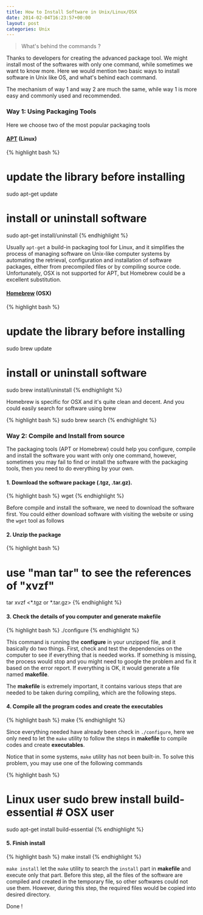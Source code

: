 ```yaml
---
title: How to Install Software in Unix/Linux/OSX
date: 2014-02-04T16:23:57+00:00
layout: post
categories: Unix
---
```


> What's behind the commands ?

Thanks to developers for creating the advanced package tool. We might install most of the softwares with only one command, while sometimes we want to know more. Here we would mention two basic ways to install software in Unix like OS, and what's behind each command.

The mechanism of way 1 and way 2 are much the same, while way 1 is more easy and commonly used and recommended.

### Way 1: Using Packaging Tools

Here we choose two of the most popular packaging tools

#### [APT](http://en.wikipedia.org/wiki/Advanced_Packaging_Tool) (Linux)

{% highlight bash %}
# update the library before installing
sudo apt-get update
# install or uninstall software
sudo apt-get install/uninstall <software name>
{% endhighlight %}

Usually `apt-get` a build-in packaging tool for Linux, and it simplifies the process of managing software on Unix-like computer systems by automating the retrieval, configuration and installation of software packages, either from precompiled files or by compiling source code. Unfortunately, OSX is not supported for APT, but Homebrew could be a excellent substitution.

#### [Homebrew](http://brew.sh/) (OSX)

{% highlight bash %}
# update the library before installing
sudo brew update
# install or uninstall software
sudo brew install/uninstall <software name>
{% endhighlight %}

Homebrew is specific for OSX and it's quite clean and decent. And you could easily search for software using brew

{% highlight bash %}
sudo brew search <software name>
{% endhighlight %}

### Way 2: Compile and Install from source

The packaging tools (APT or Homebrew) could help you configure, compile and install the software you want with only one command, however, sometimes you may fail to find or install the software with the packaging tools, then you need to do everything by your own.

#### 1. Download the software package (.tgz, .tar.gz).

{% highlight bash %}
wget <website link>
{% endhighlight %}

Before compile and install the software, we need to download the software first. You could either download software with visiting the website or using the `wget` tool as follows

#### 2. Unzip the package

{% highlight bash %}
# use "man tar" to see the references of "xvzf"
tar xvzf <*.tgz or *.tar.gz>
{% endhighlight %}

#### 3. Check the details of you computer and generate **makefile**

{% highlight bash %}
./configure
{% endhighlight %}

This command is running the **configure** in your unzipped file, and it basically do two things. First, check and test the dependencies on the computer to see if everything that is needed works. If something is missing, the process would stop and you might need to google the problem and fix it based on the error report. If everything is OK, it would generate a file named **makefile**.

The **makefile** is extremely important, it contains various steps that are needed to be taken during compiling, which are the following steps.

#### 4. Compile all the program codes and create the executables

{% highlight bash %}
make
{% endhighlight %}

Since everything needed have already been check in `./configure`, here we only need to let the `make` utility to follow the steps in **makefile** to compile codes and create **executables**.

Notice that in some systems, `make` utility has not been built-in. To solve this problem, you may use one of the following commands

{% highlight bash %}
# Linux user sudo brew install build-essential # OSX user
sudo apt-get install build-essential
{% endhighlight %}

#### 5. Finish install

{% highlight bash %}
make install
{% endhighlight %}

`make install` let the `make` utility to search the `install` part in **makefile** and execute only that part. Before this step, all the files of the software are compiled and created in the temporary file, so other softwares could not use them. However, during this step, the required files would be copied into desired directory.

Done !
